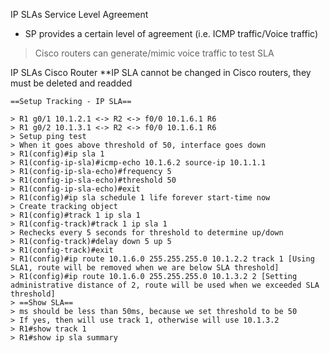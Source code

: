 IP SLAs Service Level Agreement
- SP provides a certain level of agreement (i.e. ICMP traffic/Voice traffic)
> Cisco routers can generate/mimic voice traffic to test SLA

IP SLAs Cisco Router
**IP SLA cannot be changed in Cisco routers, they must be deleted and readded

```
==Setup Tracking - IP SLA==

> R1 g0/1 10.1.2.1 <-> R2 <-> f0/0 10.1.6.1 R6
> R1 g0/2 10.1.3.1 <-> R2 <-> f0/0 10.1.6.1 R6
> Setup ping test
> When it goes above threshold of 50, interface goes down
> R1(config)#ip sla 1
> R1(config-ip-sla)#icmp-echo 10.1.6.2 source-ip 10.1.1.1
> R1(config-ip-sla-echo)#frequency 5
> R1(config-ip-sla-echo)#threshold 50
> R1(config-ip-sla-echo)#exit
> R1(config)#ip sla schedule 1 life forever start-time now
> Create tracking object
> R1(config)#track 1 ip sla 1
> R1(config-track)#track 1 ip sla 1
> Rechecks every 5 seconds for threshold to determine up/down
> R1(config-track)#delay down 5 up 5
> R1(config-track)#exit
> R1(config)#ip route 10.1.6.0 255.255.255.0 10.1.2.2 track 1 [Using SLA1, route will be removed when we are below SLA threshold]
> R1(config)#ip route 10.1.6.0 255.255.255.0 10.1.3.2 2 [Setting administrative distance of 2, route will be used when we exceeded SLA threshold]
> ==Show SLA==
> ms should be less than 50ms, because we set threshold to be 50
> If yes, then will use track 1, otherwise will use 10.1.3.2
> R1#show track 1
> R1#show ip sla summary
```

